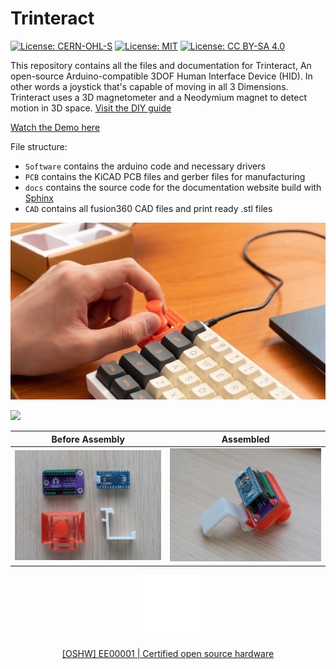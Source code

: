 # Trinteract

[![License: CERN-OHL-S](https://img.shields.io/badge/Hardware%20License-CERN--OHL--S%20v2-blueviolet)](https://ohwr.org/cern_ohl_s_v2.pdf)
[![License: MIT](https://img.shields.io/badge/Software%20License-MIT-yellow)](https://opensource.org/licenses/MIT)
[![License: CC BY-SA 4.0](https://img.shields.io/badge/Documentation%20License-CC_BY--SA_4.0-lightgrey)](https://creativecommons.org/licenses/by-sa/4.0/)





This repository contains all the files and documentation for Trinteract, An open-source Arduino-compatible 3DOF Human Interface Device (HID). In other words a joystick that's capable of moving in all 3 Dimensions. Trinteract uses a 3D magnetometer and a Neodymium magnet to detect motion in 3D space.  [Visit the DIY guide](https://www.instructables.com/Trinteract-an-Open-source-3D-Input-Device/)

[Watch the Demo here](https://youtu.be/YoGgdORVARs)

File structure:
+  `Software` contains the arduino code and necessary drivers 
+  `PCB` contains the KiCAD PCB files and gerber files for manufacturing
+  `docs` contains the source code for the documentation website build with [Sphinx](https://www.sphinx-doc.org/en/master/index.html)
+  `CAD` contains all fusion360 CAD files and print ready .stl files  


![](media/attached.jpg)

![](media/trinteractbase.gif)

Before Assembly            |  Assembled
:-------------------------:|:-------------------------:
![](media/notassembled.jpg)  |  ![](media/assembled.jpg)

<p align="center" width="100%">
    <img src="media/oshwDark.png">
</p>
<p align="center" width="100%">
<a href="https://certification.oshwa.org/ee000001.html">[OSHW] EE00001 | Certified open source hardware</a>
</p>